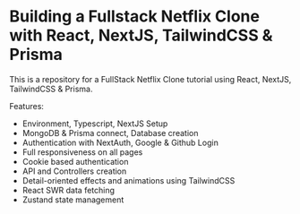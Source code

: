 # Building a Fullstack Netflix Clone with React, NextJS, TailwindCSS & Prisma



This is a repository for a FullStack Netflix Clone tutorial using React, NextJS, TailwindCSS & Prisma.



Features:

- Environment, Typescript, NextJS Setup
- MongoDB & Prisma connect, Database creation
- Authentication with NextAuth, Google & Github Login
- Full responsiveness on all pages
- Cookie based authentication
- API and Controllers creation
- Detail-oriented effects and animations using TailwindCSS
- React SWR data fetching
- Zustand state management
